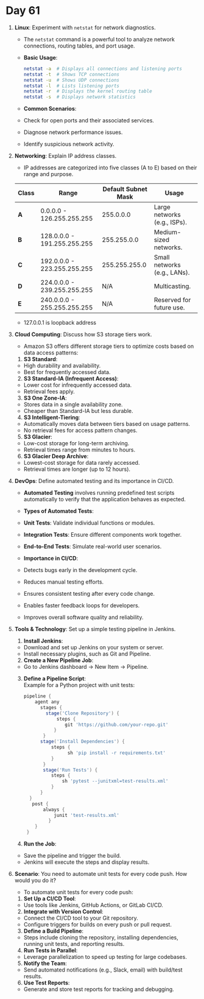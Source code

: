 # Day 61


1. **Linux**: Experiment with `netstat` for network diagnostics.
   - The `netstat` command is a powerful tool to analyze network connections, routing tables, and port usage.  
    - **Basic Usage**:  
      ```bash
      netstat -a  # Displays all connections and listening ports  
      netstat -t  # Shows TCP connections  
      netstat -u  # Shows UDP connections  
      netstat -l  # Lists listening ports  
      netstat -r  # Displays the kernel routing table  
      netstat -s  # Displays network statistics  
      ```

   - **Common Scenarios**:  
    - Check for open ports and their associated services.
    - Diagnose network performance issues.
    - Identify suspicious network activity.


2. **Networking**: Explain IP address classes.
   - IP addresses are categorized into five classes (A to E) based on their range and purpose.  

   | **Class** | **Range**                | **Default Subnet Mask** | **Usage**                      |  
   |-----------|--------------------------|--------------------------|--------------------------------|  
   | **A**     | 0.0.0.0 - 126.255.255.255 | 255.0.0.0                | Large networks (e.g., ISPs).  |  
   | **B**     | 128.0.0.0 - 191.255.255.255 | 255.255.0.0              | Medium-sized networks.        |  
   | **C**     | 192.0.0.0 - 223.255.255.255 | 255.255.255.0            | Small networks (e.g., LANs).  |  
   | **D**     | 224.0.0.0 - 239.255.255.255 | N/A                      | Multicasting.                 |  
   | **E**     | 240.0.0.0 - 255.255.255.255 | N/A                      | Reserved for future use.      |  
   
   * 127.0.0.1 is loopback address


3. **Cloud Computing**: Discuss how S3 storage tiers work.
   - Amazon S3 offers different storage tiers to optimize costs based on data access patterns:  
   
   1. **S3 Standard**:  
    - High durability and availability.  
    - Best for frequently accessed data.  
   
   2. **S3 Standard-IA (Infrequent Access)**:  
    - Lower cost for infrequently accessed data.  
    - Retrieval fees apply.  
   
   3. **S3 One Zone-IA**:  
    - Stores data in a single availability zone.  
    - Cheaper than Standard-IA but less durable.  
   
   4. **S3 Intelligent-Tiering**:  
    - Automatically moves data between tiers based on usage patterns.  
    - No retrieval fees for access pattern changes.  
   
   5. **S3 Glacier**:  
    - Low-cost storage for long-term archiving.  
    - Retrieval times range from minutes to hours.  
   
   6. **S3 Glacier Deep Archive**:  
    - Lowest-cost storage for data rarely accessed.  
    - Retrieval times are longer (up to 12 hours).  


4. **DevOps**: Define automated testing and its importance in CI/CD.
   * **Automated Testing** involves running predefined test scripts automatically to verify that the application behaves as expected.  

   - **Types of Automated Tests**:  
    - **Unit Tests**: Validate individual functions or modules.  
    - **Integration Tests**: Ensure different components work together.  
    - **End-to-End Tests**: Simulate real-world user scenarios.  

   - **Importance in CI/CD**:  
    - Detects bugs early in the development cycle.  
    - Reduces manual testing efforts.  
    - Ensures consistent testing after every code change.  
    - Enables faster feedback loops for developers.  
    - Improves overall software quality and reliability.  


5. **Tools & Technology**: Set up a simple testing pipeline in Jenkins.
    1. **Install Jenkins**:  
    - Download and set up Jenkins on your system or server.  
    - Install necessary plugins, such as Git and Pipeline.  
   
    2. **Create a New Pipeline Job**:  
    - Go to Jenkins dashboard → New Item → Pipeline.  
   
    3. **Define a Pipeline Script**:  
       Example for a Python project with unit tests:  
       ```groovy  
       pipeline {  
           agent any  
             stages {  
               stage('Clone Repository') {  
                   steps {  
                      git 'https://github.com/your-repo.git'  
                  }  
              }   
             stage('Install Dependencies') {  
                 steps {  
                       sh 'pip install -r requirements.txt'  
                 }  
              }  
              stage('Run Tests') {  
                 steps {  
                     sh 'pytest --junitxml=test-results.xml'  
                 }  
             }  
         }  
          post {  
              always {  
                  junit 'test-results.xml'  
                }  
           }  
        }  
       ```  
   
    4. **Run the Job**:  
    - Save the pipeline and trigger the build.  
    - Jenkins will execute the steps and display results.  


6. **Scenario**: You need to automate unit tests for every code push. How would you do it?
   - To automate unit tests for every code push:  
    
    1. **Set Up a CI/CD Tool**:  
    - Use tools like Jenkins, GitHub Actions, or GitLab CI/CD.  
    
    2. **Integrate with Version Control**:  
    - Connect the CI/CD tool to your Git repository.  
    - Configure triggers for builds on every push or pull request.  
    
    3. **Define a Build Pipeline**:  
    - Steps include cloning the repository, installing dependencies, running unit tests, and reporting results.  
    
    4. **Run Tests in Parallel**:  
    - Leverage parallelization to speed up testing for large codebases.  
    
    5. **Notify the Team**:  
    - Send automated notifications (e.g., Slack, email) with build/test results.  
    
    6. **Use Test Reports**:  
    - Generate and store test reports for tracking and debugging.  

